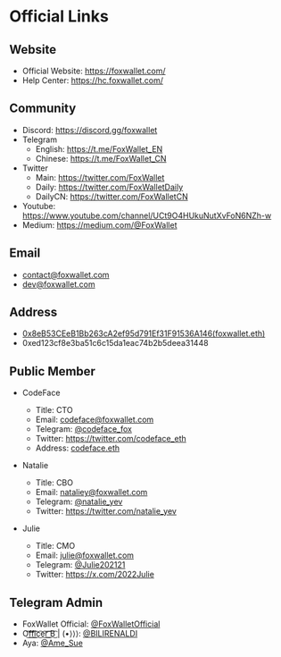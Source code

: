 # Official Links

## Website
- Official Website: https://foxwallet.com/
- Help Center: https://hc.foxwallet.com/

## Community
- Discord: https://discord.gg/foxwallet
- Telegram
    - English: https://t.me/FoxWallet_EN
    - Chinese: https://t.me/FoxWallet_CN
- Twitter
    - Main: https://twitter.com/FoxWallet
    - Daily: https://twitter.com/FoxWalletDaily
    - DailyCN: https://twitter.com/FoxWalletCN
- Youtube: https://www.youtube.com/channel/UCt9O4HUkuNutXvFoN6NZh-w
- Medium: https://medium.com/@FoxWallet

## Email
- contact@foxwallet.com
- dev@foxwallet.com

## Address
- [0x8eB53CEeB1Bb263cA2ef95d791Ef31F91536A146(foxwallet.eth)](https://etherscan.io/name-lookup-search?id=foxwallet.eth)
- 0xed123cf8e3ba51c6c15da1eac74b2b5deea31448

## Public Member
- CodeFace
    - Title: CTO
    - Email: codeface@foxwallet.com
    - Telegram: [@codeface_fox](https://t.me/codeface_fox)
    - Twitter: https://twitter.com/codeface_eth
    - Address: [codeface.eth](https://etherscan.io/name-lookup-search?id=codeface.eth)

- Natalie    
    - Title: CBO
    - Email: nataliey@foxwallet.com
    - Telegram: [@natalie_yev](https://t.me/natalie_yev)
    - Twitter: https://twitter.com/natalie_yev

- Julie    
    - Title: CMO
    - Email: julie@foxwallet.com
    - Telegram: [@Julie202121](https://t.me/Julie202121)
    - Twitter: https://x.com/2022Julie

## Telegram Admin
- FoxWallet Official: [@FoxWalletOfficial](https://t.me/FoxWalletOfficial)
- O͜͡f͜͡f͜͡i͜͡c͜͡e͜͡r͜͡ ͜͡B͜͡ | (•⟩⟩⟩: [@BILIRENALDI](https://t.me/BILIRENALDI)
- Aya: [@Ame_Sue](https://t.me/Ame_Sue)